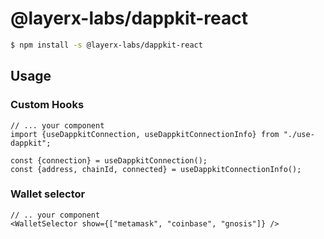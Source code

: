 # @layerx-labs/dappkit-react
```bash
$ npm install -s @layerx-labs/dappkit-react
```

## Usage

### Custom Hooks
```tsx
// ... your component
import {useDappkitConnection, useDappkitConnectionInfo} from "./use-dappkit";

const {connection} = useDappkitConnection();
const {address, chainId, connected} = useDappkitConnectionInfo();
```

### Wallet selector
```tsx
// .. your component
<WalletSelector show={["metamask", "coinbase", "gnosis"]} />
```